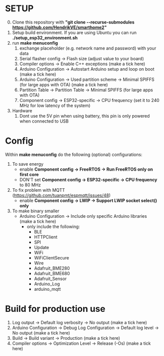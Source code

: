 # SETUP

0. Clone this repository with **"git clone --recurse-submodules https://github.com/HendrikVE/smarthome2"**
1. Setup build environment. If you are using Ubuntu you can run **./setup_esp32_environment.sh**
2. run **make menuconfig**
    1. exchange placeholder (e.g. network name and password) with your data
    2. Serial flasher config -> Flash size (adjust value to your board)
    3. Compiler options -> Enable C++ exceptions (make a tick here)
    4. Arduino Configuration -> Autostart Arduino setup and loop on boot (make a tick here)
    5. Arduino Configuration -> Used partition scheme -> Minimal SPIFFS (for large apps with OTA) (make a tick here)
    6. Partition Table -> Partition Table -> Minimal SPIFFS (for large apps with OTA)
    7. Component config -> ESP32-specific -> CPU frequency (set it to 240 MHz for low latency of the system)
3. Hardware
    1. Dont use the 5V pin when using battery, this pin is only powered when connected to USB

# Config
Within **make menuconfig** do the following (optional) configurations:
1. To save energy
    - enable **Component config -> FreeRTOS -> Run FreeRTOS only on first core**
    - DON'T set **Component config -> ESP32-specific -> CPU frequency** to 80 MHz
2. To fix problem with MQTT (https://github.com/tuanpmt/espmqtt/issues/48)
    - enable **Component config -> LWIP -> Support LWIP socket select() only**
3. To make binary smaller
    - Arduino Configuration -> Include only specific Arduino libraries (make a tick here)
        - only include the following:
            - BLE
            - HTTPClient
            - SPI
            - Update
            - WiFi
            - WiFiClientSecure
            - Wire
            - Adafruit_BME280
            - Adafruit_BME680
            - Adafruit_Sensor
            - Arduino_Log
            - arduino_mqtt

# Build for production use
1. Log output -> Default log verbosity -> No output (make a tick here)
2. Arduino Configuration -> Debug Log Configuration -> Default log level -> No output (make a tick here)
3. Build -> Build variant -> Production (make a tick here)
4. Compiler options -> Optimization Level -> Release (-Os) (make a tick here)
